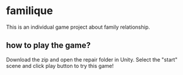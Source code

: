 # familique
 This is an individual game project about family relationship.
## how to play the game?
 Download the zip and open the repair folder in Unity. Select the "start" scene and click play button to try this game!
